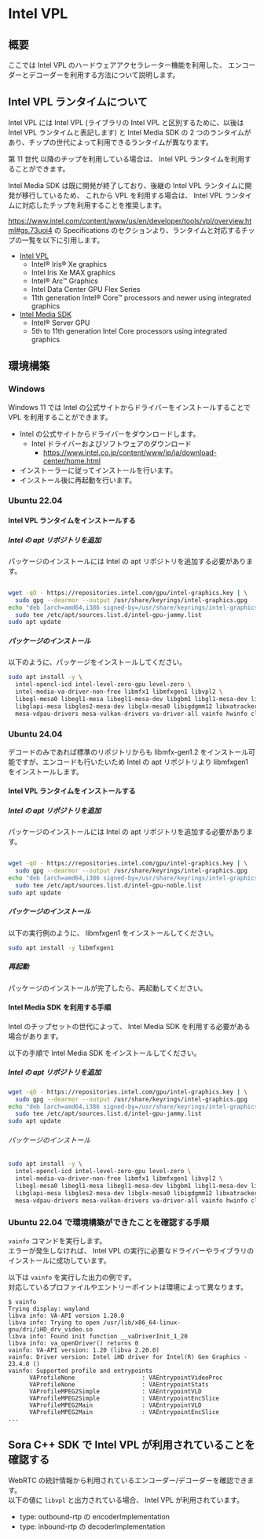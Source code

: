 # Intel VPL

## 概要

ここでは Intel VPL のハードウェアアクセラレーター機能を利用した、
エンコーダーとデコーダーを利用する方法について説明します。

## Intel VPL ランタイムについて

Intel VPL には Intel VPL (ライブラリの Intel VPL と区別するために、以後は Intel VPL ランタイムと表記します) と Intel Media SDK の 2 つのランタイムがあり、チップの世代によって利用できるランタイムが異なります。

第 11 世代 以降のチップを利用している場合は、 Intel VPL ランタイムを利用することができます。

Intel Media SDK は既に開発が終了しており、後継の Intel VPL ランタイムに開発が移行しているため、
これから VPL を利用する場合は、 Intel VPL ランタイムに対応したチップを利用することを推奨します。

<https://www.intel.com/content/www/us/en/developer/tools/vpl/overview.html#gs.73uoi4> の Specifications のセクションより、ランタイムと対応するチップの一覧を以下に引用します。

- [Intel VPL](https://github.com/oneapi-src/oneVPL-intel-gpu)
  - Intel® Iris® Xe graphics
  - Intel Iris Xe MAX graphics
  - Intel® Arc™ Graphics
  - Intel Data Center GPU Flex Series
  - 11th generation Intel® Core™ processors and newer using integrated graphics
- [Intel Media SDK](https://github.com/Intel-Media-SDK/MediaSDK)
  - Intel® Server GPU
  - 5th to 11th generation Intel Core processors using integrated graphics

## 環境構築

### Windows

Windows 11 では Intel の公式サイトからドライバーをインストールすることで VPL を利用することができます。

- Intel の公式サイトからドライバーをダウンロードします。
  - Intel ドライバーおよびソフトウェアのダウンロード
    - <https://www.intel.co.jp/content/www/jp/ja/download-center/home.html>
- インストーラーに従ってインストールを行います。
- インストール後に再起動を行います。

### Ubuntu 22.04

#### Intel VPL ランタイムをインストールする

##### Intel の apt リポジトリを追加

パッケージのインストールには Intel の apt リポジトリを追加する必要があります。

```bash

wget -qO - https://repositories.intel.com/gpu/intel-graphics.key | \
  sudo gpg --dearmor --output /usr/share/keyrings/intel-graphics.gpg
echo "deb [arch=amd64,i386 signed-by=/usr/share/keyrings/intel-graphics.gpg] https://repositories.intel.com/gpu/ubuntu jammy client" | \
  sudo tee /etc/apt/sources.list.d/intel-gpu-jammy.list
sudo apt update
```

##### パッケージのインストール

以下のように、パッケージをインストールしてください。

```bash
sudo apt install -y \
  intel-opencl-icd intel-level-zero-gpu level-zero \
  intel-media-va-driver-non-free libmfx1 libmfxgen1 libvpl2 \
  libegl-mesa0 libegl1-mesa libegl1-mesa-dev libgbm1 libgl1-mesa-dev libgl1-mesa-dri \
  libglapi-mesa libgles2-mesa-dev libglx-mesa0 libigdgmm12 libxatracker2 mesa-va-drivers \
  mesa-vdpau-drivers mesa-vulkan-drivers va-driver-all vainfo hwinfo clinfo
```

### Ubuntu 24.04

デコードのみであれば標準のリポジトリからも libmfx-gen1.2 をインストール可能ですが、エンコードも行いたいため Intel の apt リポジトリより libmfxgen1 をインストールします。

#### Intel VPL ランタイムをインストールする

##### Intel の apt リポジトリを追加

パッケージのインストールには Intel の apt リポジトリを追加する必要があります。

```bash

wget -qO - https://repositories.intel.com/gpu/intel-graphics.key | \
  sudo gpg --dearmor --output /usr/share/keyrings/intel-graphics.gpg
echo "deb [arch=amd64,i386 signed-by=/usr/share/keyrings/intel-graphics.gpg] https://repositories.intel.com/gpu/ubuntu noble client" | \
  sudo tee /etc/apt/sources.list.d/intel-gpu-noble.list
sudo apt update
```

##### パッケージのインストール

以下の実行例のように、 libmfxgen1 をインストールしてください。

```bash
sudo apt install -y libmfxgen1
```

##### 再起動

パッケージのインストールが完了したら、再起動してください。

#### Intel Media SDK を利用する手順

Intel のチップセットの世代によって、 Intel Media SDK を利用する必要がある場合があります。

以下の手順で Intel Media SDK をインストールしてください。

##### Intel の apt リポジトリを追加

```bash
wget -qO - https://repositories.intel.com/gpu/intel-graphics.key | \
  sudo gpg --dearmor --output /usr/share/keyrings/intel-graphics.gpg
echo "deb [arch=amd64,i386 signed-by=/usr/share/keyrings/intel-graphics.gpg] https://repositories.intel.com/gpu/ubuntu jammy client" | \
  sudo tee /etc/apt/sources.list.d/intel-gpu-jammy.list
sudo apt update
```

###### パッケージのインストール

```bash
sudo apt install -y \
  intel-opencl-icd intel-level-zero-gpu level-zero \
  intel-media-va-driver-non-free libmfx1 libmfxgen1 libvpl2 \
  libegl-mesa0 libegl1-mesa libegl1-mesa-dev libgbm1 libgl1-mesa-dev libgl1-mesa-dri \
  libglapi-mesa libgles2-mesa-dev libglx-mesa0 libigdgmm12 libxatracker2 mesa-va-drivers \
  mesa-vdpau-drivers mesa-vulkan-drivers va-driver-all vainfo hwinfo clinfo
```

### Ubuntu 22.04 で環境構築ができたことを確認する手順

`vainfo` コマンドを実行します。  
エラーが発生しなければ、 Intel VPL の実行に必要なドライバーやライブラリのインストールに成功しています。

以下は `vainfo` を実行した出力の例です。  
対応しているプロファイルやエントリーポイントは環境によって異なります。

```console
$ vainfo
Trying display: wayland
libva info: VA-API version 1.20.0
libva info: Trying to open /usr/lib/x86_64-linux-gnu/dri/iHD_drv_video.so
libva info: Found init function __vaDriverInit_1_20
libva info: va_openDriver() returns 0
vainfo: VA-API version: 1.20 (libva 2.20.0)
vainfo: Driver version: Intel iHD driver for Intel(R) Gen Graphics - 23.4.0 ()
vainfo: Supported profile and entrypoints
      VAProfileNone                   : VAEntrypointVideoProc
      VAProfileNone                   : VAEntrypointStats
      VAProfileMPEG2Simple            : VAEntrypointVLD
      VAProfileMPEG2Simple            : VAEntrypointEncSlice
      VAProfileMPEG2Main              : VAEntrypointVLD
      VAProfileMPEG2Main              : VAEntrypointEncSlice
...
```

## Sora C++ SDK で Intel VPL が利用されていることを確認する

WebRTC の統計情報から利用されているエンコーダー/デコーダーを確認できます。  
以下の値に `libvpl` と出力されている場合、 Intel VPL が利用されています。

- type: outbound-rtp の encoderImplementation
- type: inbound-rtp の decoderImplementation
